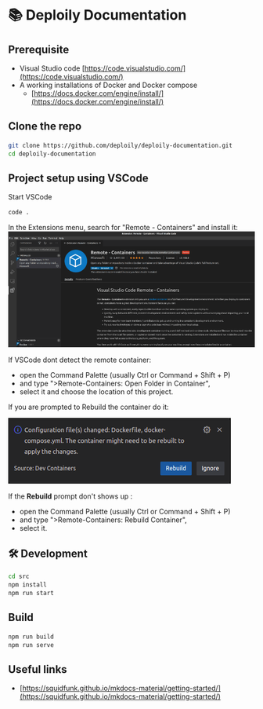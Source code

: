 # 📚 Deploily Documentation

## Prerequisite 

* Visual Studio code [https://code.visualstudio.com/](https://code.visualstudio.com/)
* A working installations of Docker and Docker compose
    - [https://docs.docker.com/engine/install/](https://docs.docker.com/engine/install/)

## Clone the repo

```sh
git clone https://github.com/deploily/deploily-documentation.git
cd deploily-documentation
```

## Project setup using VSCode

Start VSCode 
```bash
code .
```

In the Extensions menu, search for "Remote - Containers" and install it:
![](images/vscode-remote-container.png)


If VSCode dont detect the remote container: 
- open the Command Palette (usually Ctrl or Command + Shift + P) 
- and type ">Remote-Containers: Open Folder in Container", 
- select it and choose the location of this project.

If you are prompted to Rebuild the container do it: 

![](images/devcontainer-rebuild.png)

If the **Rebuild** prompt don't shows up : 
- open the Command Palette (usually Ctrl or Command + Shift + P) 
- and type ">Remote-Containers: Rebuild Container", 
- select it.


## 🛠️ Development

```bash
cd src
npm install
npm run start
```

## Build

```bash
npm run build
npm run serve
```

## Useful links

- [https://squidfunk.github.io/mkdocs-material/getting-started/](https://squidfunk.github.io/mkdocs-material/getting-started/)


